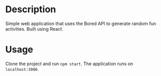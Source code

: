 # Description
Simple web application that uses the Bored API to generate random fun activities. Built using React.

# Usage
Clone the project and run `npm start`. The application runs on `localhost:3000`.

